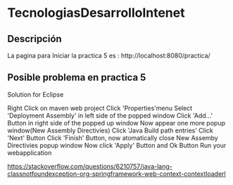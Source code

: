 # TecnologiasDesarrolloIntenet


## Descripción ##
La pagina para Iniciar la practica 5 es :
http://localhost:8080/practica/

## Posible problema en practica 5 ##

Solution for Eclipse 

Right Click on maven web project
Click 'Properties'menu
Select 'Deployment Assembly' in left side of the popped window
Click 'Add...' Button in right side of the popped up window
Now appear one more popup window(New Assembly Directivies)
Click 'Java Build path entries'
Click 'Next' Button
Click 'Finish' Button, now atomatically close New Assemby Directivies popup window
Now click 'Apply' Button and Ok Button
Run your webapplication

https://stackoverflow.com/questions/6210757/java-lang-classnotfoundexception-org-springframework-web-context-contextloaderl

